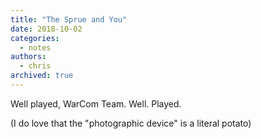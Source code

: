 ```yaml
---
title: "The Sprue and You"
date: 2018-10-02
categories:
  - notes
authors:
  - chris
archived: true
---
```


Well played, WarCom Team. Well. Played.

(I do love that the "photographic device" is a literal potato)

